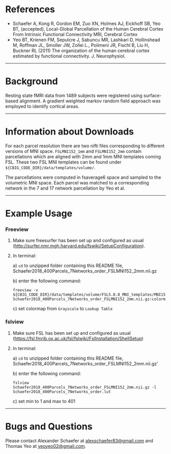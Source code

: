 References
==========
* Schaefer A, Kong R, Gordon EM, Zuo XN, Holmes AJ, Eickhoff SB, Yeo BT, (accepted), Local-Global Parcellation of the Human Cerebral Cortex From Intrinsic Functional Connectivity MRI, Cerebral Cortex
* Yeo BT, Krienen FM, Sepulcre J, Sabuncu MR, Lashkari D, Hollinshead M, Roffman JL, Smoller JW, Zollei L., Polimeni JR, Fischl B, Liu H, Buckner RL (2011) The organization of the human cerebral cortex estimated by functional connectivity. J. Neurophysiol.

----

Background
==========
Resting state fMRI data from 1489 subjects were registered using surface-based alignment. A gradient weighted markov random field approach was employed to identify cortical areas.

----

Information about Downloads
===========================
For each parcel resolution there are two nifti files corresponding to different versions of MNI space. `FSLMNI152_1mm` and `FSLMNI152_2mm` contain parcellations which are aligned with 2mm and 1mm MNI templates coming FSL. These two FSL MNI templates can be found under `${CBIG_CODE_DIR}/data/templates/volume/`. 

The parcellations were computed in fsaverage6 space and sampled to the volumetric MNI space. Each parcel was matched to a corresponding network in the 7 and 17 network parcellation by Yeo et al. 

----

Example Usage
=============
### Freeview
1) Make sure freesurfer has been set up and configured as usual (http://surfer.nmr.mgh.harvard.edu/fswiki/SetupConfiguration).  
 
2) In terminal: 

   a) `cd` to unzipped folder containing this README file, Schaefer2018_400Parcels_7Networks_order_FSLMNI152_2mm.nii.gz  
   
   b) enter the following command:

      ```
      freeview -v ${CBIG_CODE_DIR}/data/templates/volume/FSL5.0.8_MNI_templates/MNI152_T1_2mm_brain.nii.gz   Schaefer2018_400Parcels_7Networks_order_FSLMNI152_2mm.nii.gz:colormap=lut:lut=Schaefer2018_400Parcels_7Networks_order.txt
      ```  
   
   c) set colormap from `Grayscale` to `Lookup Table`  


### fslview
1) Make sure FSL has been set up and configured as usual (https://fsl.fmrib.ox.ac.uk/fsl/fslwiki/FslInstallation/ShellSetup)
 
2) In terminal: 

   a) `cd` to unzipped folder containing this README file, Schaefer2018_400Parcels_7Networks_order_FSLMNI152_2mm.nii.gz'
  
   b) enter the following command:

     ```
     fslview Schaefer2018_400Parcels_7Networks_order_FSLMNI152_2mm.nii.gz -l Schaefer2018_400Parcels_7Networks_order.lut
     ```  
  
   c) set min to 1 and max to 401  

----

Bugs and Questions
==================
Please contact Alexander Schaefer at alexschaefer83@gmail.com and Thomas Yeo at yeoyeo02@gmail.com.


